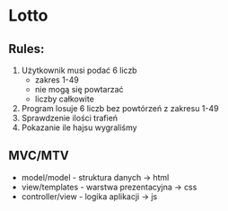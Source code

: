 # Lotto

## Rules:

1. Użytkownik musi podać 6 liczb
   - zakres 1-49
   - nie mogą się powtarzać
   - liczby całkowite
2. Program losuje 6 liczb bez powtórzeń z zakresu 1-49
3. Sprawdzenie ilości trafień
4. Pokazanie ile hajsu wygraliśmy

## MVC/MTV

- model/model - struktura danych -> html
- view/templates - warstwa prezentacyjna -> css
- controller/view - logika aplikacji -> js
